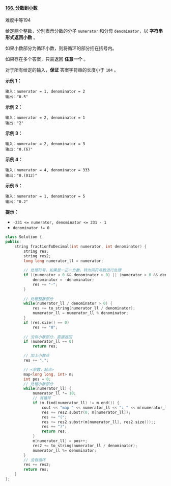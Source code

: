 #### [166. 分数到小数](https://leetcode-cn.com/problems/fraction-to-recurring-decimal/)

难度中等194

给定两个整数，分别表示分数的分子 `numerator` 和分母 `denominator`，以 **字符串形式返回小数** 。

如果小数部分为循环小数，则将循环的部分括在括号内。

如果存在多个答案，只需返回 **任意一个** 。

对于所有给定的输入，**保证** 答案字符串的长度小于 `104` 。

 

**示例 1：**

```
输入：numerator = 1, denominator = 2
输出："0.5"
```

**示例 2：**

```
输入：numerator = 2, denominator = 1
输出："2"
```

**示例 3：**

```
输入：numerator = 2, denominator = 3
输出："0.(6)"
```

**示例 4：**

```
输入：numerator = 4, denominator = 333
输出："0.(012)"
```

**示例 5：**

```
输入：numerator = 1, denominator = 5
输出："0.2"
```

 

**提示：**

- `-231 <= numerator, denominator <= 231 - 1`
- `denominator != 0`





```c++
class Solution {
public:
    string fractionToDecimal(int numerator, int denominator) {
        string res;
        string res2;
        long long numerator_ll = numerator;
      
        // 处理符号，如果是一正一负数，转为同符号数进行处理
        if ((numerator < 0 && denominator > 0) || (numerator > 0 && denominator < 0))  {
            denominator = -denominator;
            res += "-";
        }
   
        // 处理整数部分
        while(numerator_ll / denominator > 0) {
            res += to_string(numerator_ll / denominator);
            numerator_ll = numerator_ll % denominator;
        }
        if (res.size() == 0)
            res += "0";
      
        // 没有小数部分，直接返回
        if (numerator_ll == 0)
            return res;

        // 加上小数点
        res += ".";

        // <余数，起点>
        map<long long, int> m;
        int pos = 0;
        // 处理小数部分
        while(numerator_ll) {
            numerator_ll *= 10;
            // 有循环
            if (m.find(numerator_ll) != m.end()) {
                cout << "map " << numerator_ll << ": " << m[numerator_ll] << endl;
                res += res2.substr(0, m[numerator_ll]);
                res += "(";
                res += res2.substr(m[numerator_ll], res2.size());;
                res += ")";
                return res;
            }
            m[numerator_ll] = pos++;
            res2 += to_string(numerator_ll / denominator);
            numerator_ll %= denominator;
        }
        // 没有循环
        res += res2;
        return res;
    }
};
```

